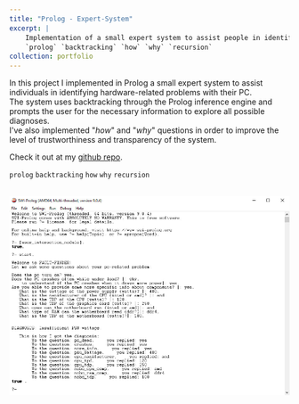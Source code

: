 ```yaml
---
title: "Prolog - Expert-System"
excerpt: |
    Implementation of a small expert system to assist people in identifying hardware-related problems with their PCs.  
    `prolog` `backtracking` `how` `why` `recursion`
collection: portfolio
---
```


In this project I implemented in Prolog a small expert system to assist individuals in identifying hardware-related problems with their PC. \
The system uses backtracking through the Prolog inference engine and prompts the user for the necessary information to explore all possible diagnoses. \
I've also implemented "*how*" and "*why*" questions in order to improve the level of trustworthiness and transparency of the system.

Check it out at my [github repo](https://github.com/GianFederico/SIDE-expert_sys_hardware_problems).

`prolog` `backtracking` `how` `why` `recursion`

 <br/><img src='/images/exp_sys.jpg'>